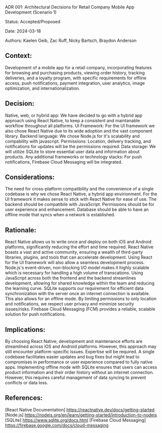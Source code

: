 ADR 001: Architectural Decisions for Retail Company Mobile App Development (Scenario 1)

Status: Accepted/Proposed

Date: 2024-03-18

Authors: Kaelen Geib, Zac Ruff, Nicky Bartsch, Braydon Anderson

## Context: 
Development of a mobile app for a retail company, incorporating features for browsing and purchasing products, viewing order history, tracking deliveries, and a loyalty program, with specific requirements for offline access, push notifications, payment integration, user analytics, image optimization, and internationalization.

## Decision: 
Native, web, or hybrid app: We have decided to go with a hybrid app approach using React Native, to keep a consistent and maintanable workflow throughout all platforms.
UI Framework: For the UI framework we also chose React Native due to its wide adoption and the vast component library. 
Backend language: We chose Node.js for it's scalability and compability with javascript.
Permissions: Location, delivery tracking, and notifications for updates will be the permissions required.
Data storage: We will utilize SQLite to store essential user data and information about products.
Any additional frameworks or technology stacks: For push notifications, Firebase Cloud Messaging will be integrated.

## Considerations:
The need for cross-platform compatibility and the convenience of a single codebase is why we chose React Native, a hybrid app envirionment. 
For the UI framework it makes sense to stick with React Native for ease of use.
The backend should be compatibile with JavaScript.
Permissions should be for user experience and enhancement.
Database should be able to have an offline mode that syncs when a network is established.

## Rationale: 
React Native allows us to write once and deploy on both iOS and Android platforms, significantly reducing the effort and time required. React Native boasts a vast and active community, ensuring a wealth of third-party libraries, plugins, and tools that can accelerate development. Using React for the UI framework will also allow a seamless development process.
Node.js's event-driven, non-blocking I/O model makes it highly scalable which is necessary for handling a high volume of transcations. Using JavaScript across both the frontend and the backend streamlines development, allowing for shared knowledge within the team and reducing the learning curve.
SQLite supports our requirement for efficient data synchronization with the server once an internet connection is available. This also allows for an offline mode.
By limiting permissions to only location and notifications, we respect user privacy and minimize security issues/risks.
Firebase Cloud Messaging (FCM) provides a reliable, scalable solution for push notifications.

## Implications: 
By choosing React Native, development and maintenance efforts are streamlined across iOS and Android platforms. However, this approach may still encounter platform-specific issues. Expertise will be required.
A single codebase facilitates easier updates and bug fixes but might lead to compromises in performance or user experience compared to fully native apps.
Implementing offline mode with SQLite ensures that users can access product information and their order history without an internet connection. However, this requires careful management of data syncing to prevent conflicts or data loss.

## References:
[React Native Documentation] https://reactnative.dev/docs/getting-started
[Node.js] https://nodejs.org/en/learn/getting-started/introduction-to-nodejs
[SQLite] https://www.sqlite.org/docs.html
[Firebase Cloud Messaging] https://firebase.google.com/docs/cloud-messaging


